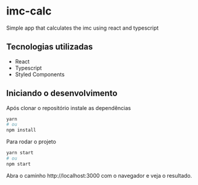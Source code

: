 # imc-calc
Simple app that calculates the imc using react and typescript

## Tecnologias utilizadas
- React
- Typescript
- Styled Components

## Iniciando o desenvolvimento

Após clonar o repositório instale as dependências

```bash
yarn
# ou
npm install
```

Para rodar o projeto

```bash
yarn start
# ou
npm start
```

Abra o caminho http://localhost:3000 com o navegador e veja o resultado.

